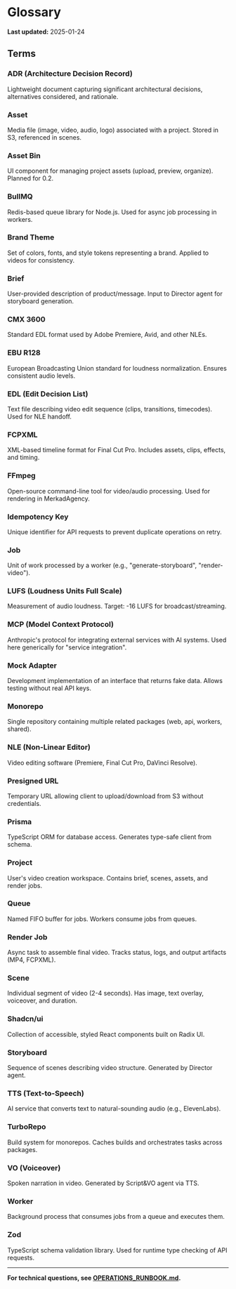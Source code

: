 # Glossary

**Last updated:** 2025-01-24

## Terms

### ADR (Architecture Decision Record)
Lightweight document capturing significant architectural decisions, alternatives considered, and rationale.

### Asset
Media file (image, video, audio, logo) associated with a project. Stored in S3, referenced in scenes.

### Asset Bin
UI component for managing project assets (upload, preview, organize). Planned for 0.2.

### BullMQ
Redis-based queue library for Node.js. Used for async job processing in workers.

### Brand Theme
Set of colors, fonts, and style tokens representing a brand. Applied to videos for consistency.

### Brief
User-provided description of product/message. Input to Director agent for storyboard generation.

### CMX 3600
Standard EDL format used by Adobe Premiere, Avid, and other NLEs.

### EBU R128
European Broadcasting Union standard for loudness normalization. Ensures consistent audio levels.

### EDL (Edit Decision List)
Text file describing video edit sequence (clips, transitions, timecodes). Used for NLE handoff.

### FCPXML
XML-based timeline format for Final Cut Pro. Includes assets, clips, effects, and timing.

### FFmpeg
Open-source command-line tool for video/audio processing. Used for rendering in MerkadAgency.

### Idempotency Key
Unique identifier for API requests to prevent duplicate operations on retry.

### Job
Unit of work processed by a worker (e.g., "generate-storyboard", "render-video").

### LUFS (Loudness Units Full Scale)
Measurement of audio loudness. Target: -16 LUFS for broadcast/streaming.

### MCP (Model Context Protocol)
Anthropic's protocol for integrating external services with AI systems. Used here generically for "service integration".

### Mock Adapter
Development implementation of an interface that returns fake data. Allows testing without real API keys.

### Monorepo
Single repository containing multiple related packages (web, api, workers, shared).

### NLE (Non-Linear Editor)
Video editing software (Premiere, Final Cut Pro, DaVinci Resolve).

### Presigned URL
Temporary URL allowing client to upload/download from S3 without credentials.

### Prisma
TypeScript ORM for database access. Generates type-safe client from schema.

### Project
User's video creation workspace. Contains brief, scenes, assets, and render jobs.

### Queue
Named FIFO buffer for jobs. Workers consume jobs from queues.

### Render Job
Async task to assemble final video. Tracks status, logs, and output artifacts (MP4, FCPXML).

### Scene
Individual segment of video (2-4 seconds). Has image, text overlay, voiceover, and duration.

### Shadcn/ui
Collection of accessible, styled React components built on Radix UI.

### Storyboard
Sequence of scenes describing video structure. Generated by Director agent.

### TTS (Text-to-Speech)
AI service that converts text to natural-sounding audio (e.g., ElevenLabs).

### TurboRepo
Build system for monorepos. Caches builds and orchestrates tasks across packages.

### VO (Voiceover)
Spoken narration in video. Generated by Script&VO agent via TTS.

### Worker
Background process that consumes jobs from a queue and executes them.

### Zod
TypeScript schema validation library. Used for runtime type checking of API requests.

---

**For technical questions, see [OPERATIONS_RUNBOOK.md](./OPERATIONS_RUNBOOK.md).**
